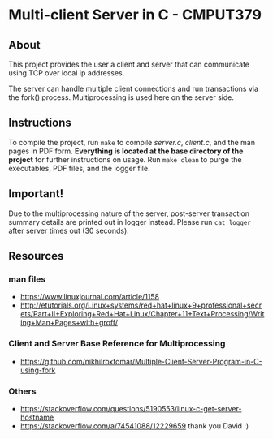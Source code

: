 
# Multi-client Server in C - CMPUT379

## About
This project provides the user a client and server that can communicate using TCP over local ip addresses.

The server can handle multiple client connections and run transactions via the fork() process. Multiprocessing
is used here on the server side. 

## Instructions
To compile the project, run ```make``` to compile *server.c*, *client.c*, and the man pages in PDF form.
**Everything is located at the base directory of the project**
for further instructions on usage. Run ```make clean``` to purge the executables, PDF files, and the logger file.

## Important!
Due to the multiprocessing nature of the server, post-server transaction summary details are printed out in logger instead. 
Please run ```cat logger``` after server times out (30 seconds). 

## Resources

### man files
* https://www.linuxjournal.com/article/1158 
* http://etutorials.org/Linux+systems/red+hat+linux+9+professional+secrets/Part+II+Exploring+Red+Hat+Linux/Chapter+11+Text+Processing/Writing+Man+Pages+with+groff/

### Client and Server Base Reference for Multiprocessing
* https://github.com/nikhilroxtomar/Multiple-Client-Server-Program-in-C-using-fork

### Others
* https://stackoverflow.com/questions/5190553/linux-c-get-server-hostname
* https://stackoverflow.com/a/74541088/12229659 thank you David :)
